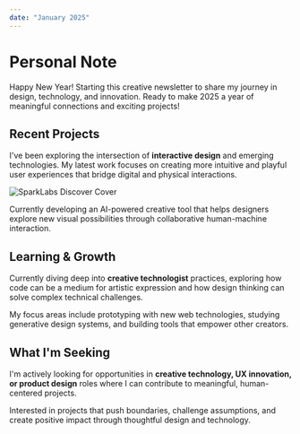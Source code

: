 ```yaml
---
date: "January 2025"
---
```


# Personal Note

Happy New Year! Starting this creative newsletter to share my journey in design, technology, and innovation. Ready to make 2025 a year of meaningful connections and exciting projects!

## Recent Projects

I've been exploring the intersection of **interactive design** and emerging technologies. My latest work focuses on creating more intuitive and playful user experiences that bridge digital and physical interactions.

![SparkLabs Discover Cover](https://arielchuri.sparklelabs.com/images/sparklelabs/discovercover.jpg "My latest project exploring creative technology")

Currently developing an AI-powered creative tool that helps designers explore new visual possibilities through collaborative human-machine interaction.

## Learning & Growth

Currently diving deep into **creative technologist** practices, exploring how code can be a medium for artistic expression and how design thinking can solve complex technical challenges.

My focus areas include prototyping with new web technologies, studying generative design systems, and building tools that empower other creators.

## What I'm Seeking

I'm actively looking for opportunities in **creative technology, UX innovation, or product design** roles where I can contribute to meaningful, human-centered projects.

Interested in projects that push boundaries, challenge assumptions, and create positive impact through thoughtful design and technology.